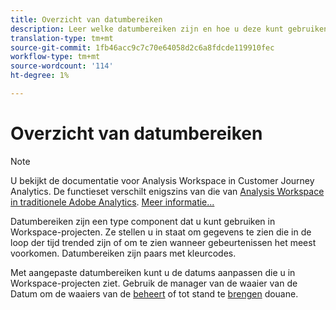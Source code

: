 ```yaml
---
title: Overzicht van datumbereiken
description: Leer welke datumbereiken zijn en hoe u deze kunt gebruiken in rapporten.
translation-type: tm+mt
source-git-commit: 1fb46acc9c7c70e64058d2c6a8fdcde119910fec
workflow-type: tm+mt
source-wordcount: '114'
ht-degree: 1%

---
```



# Overzicht van datumbereiken

>[!NOTE]
>
>U bekijkt de documentatie voor Analysis Workspace in Customer Journey Analytics. De functieset verschilt enigszins van die van [Analysis Workspace in traditionele Adobe Analytics](https://docs.adobe.com/content/help/en/analytics/analyze/analysis-workspace/home.html). [Meer informatie...](/help/getting-started/cja-aa.md)

Datumbereiken zijn een type component dat u kunt gebruiken in Workspace-projecten. Ze stellen u in staat om gegevens te zien die in de loop der tijd trended zijn of om te zien wanneer gebeurtenissen het meest voorkomen. Datumbereiken zijn paars met kleurcodes.

Met aangepaste datumbereiken kunt u de datums aanpassen die u in Workspace-projecten ziet. Gebruik de manager van de waaier van de Datum om de waaiers van de [beheert](manage.md) of tot stand te [brengen](create.md) douane.
